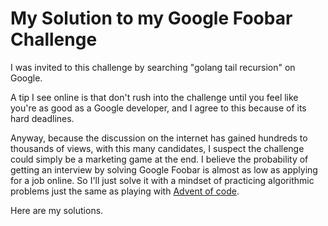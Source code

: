 # My Solution to my Google Foobar Challenge
I was invited to this challenge by searching "golang tail recursion" on Google.

A tip I see online is that don't rush into the challenge until you feel like you're as good as a Google developer, and I agree to this because of its hard deadlines.

Anyway, because the discussion on the internet has gained hundreds to thousands of views, with this many candidates, I suspect the challenge could simply be a marketing game at the end. 
I believe the probability of getting an interview by solving Google Foobar is almost as low as applying for a job online. 
So I'll just solve it with a mindset of practicing algorithmic problems just the same as playing with [Advent of code](https://github.com/Twofyw/advent-of-code-2019).

Here are my solutions.
